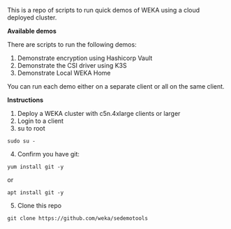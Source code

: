 This is a repo of scripts to run quick demos of WEKA using a cloud deployed cluster.

**Available demos**

There are scripts to run the following demos:

1.  Demonstrate encryption using Hashicorp Vault
2.  Demonstrate the CSI driver using K3S
3.  Demonstrate Local WEKA Home

You can run each demo either on a separate client or all on the same client.

**Instructions**

1. Deploy a WEKA cluster with c5n.4xlarge clients or larger
2. Login to a client
3. su to root
```
sudo su -
```
4. Confirm you have git:
```
yum install git -y
```
or
```
apt install git -y
```
5. Clone this repo
```
git clone https://github.com/weka/sedemotools
```
